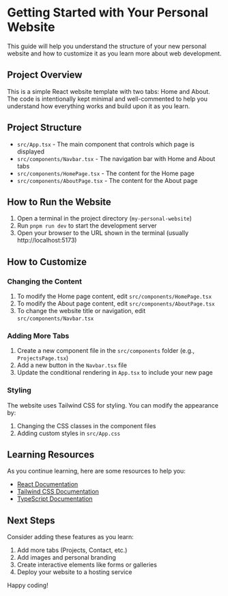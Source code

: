 # Getting Started with Your Personal Website

This guide will help you understand the structure of your new personal website and how to customize it as you learn more about web development.

## Project Overview

This is a simple React website template with two tabs: Home and About. The code is intentionally kept minimal and well-commented to help you understand how everything works and build upon it as you learn.

## Project Structure

- `src/App.tsx` - The main component that controls which page is displayed
- `src/components/Navbar.tsx` - The navigation bar with Home and About tabs
- `src/components/HomePage.tsx` - The content for the Home page
- `src/components/AboutPage.tsx` - The content for the About page

## How to Run the Website

1. Open a terminal in the project directory (`my-personal-website`)
2. Run `pnpm run dev` to start the development server
3. Open your browser to the URL shown in the terminal (usually http://localhost:5173)

## How to Customize

### Changing the Content

1. To modify the Home page content, edit `src/components/HomePage.tsx`
2. To modify the About page content, edit `src/components/AboutPage.tsx`
3. To change the website title or navigation, edit `src/components/Navbar.tsx`

### Adding More Tabs

1. Create a new component file in the `src/components` folder (e.g., `ProjectsPage.tsx`)
2. Add a new button in the `Navbar.tsx` file
3. Update the conditional rendering in `App.tsx` to include your new page

### Styling

The website uses Tailwind CSS for styling. You can modify the appearance by:
1. Changing the CSS classes in the component files
2. Adding custom styles in `src/App.css`

## Learning Resources

As you continue learning, here are some resources to help you:
- [React Documentation](https://react.dev/learn)
- [Tailwind CSS Documentation](https://tailwindcss.com/docs)
- [TypeScript Documentation](https://www.typescriptlang.org/docs/)

## Next Steps

Consider adding these features as you learn:
1. Add more tabs (Projects, Contact, etc.)
2. Add images and personal branding
3. Create interactive elements like forms or galleries
4. Deploy your website to a hosting service

Happy coding!
